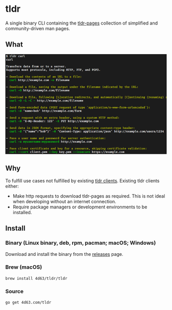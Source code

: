 # tldr

A single binary CLI containing the [tldr-pages](https://github.com/tldr-pages/tldr) collection of simplified and community-driven man pages.

## What

![](README-example.png)

## Why

To fulfill use cases not fulfilled by existing [tldr clients](https://github.com/tldr-pages/tldr#clients). Existing tldr clients either:
* Make http requests to download tldr-pages as required. This is not ideal when developing without an internet connection.
* Require package managers or development environments to be installed. 

## Install

### Binary (Linux binary, deb, rpm, pacman; macOS; Windows)

Download and install the binary from the [releases](https://github.com/leighmcculloch/tldr/releases) page.

### Brew (macOS)

```
brew install 4d63/tldr/tldr
```

### Source

```
go get 4d63.com/tldr
```
